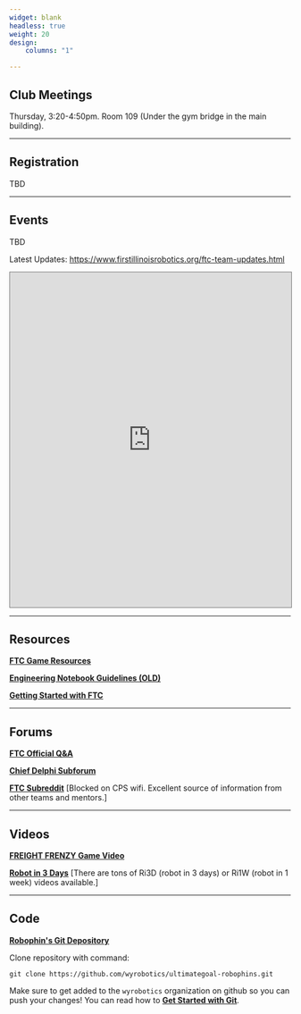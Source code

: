 ```yaml
---
widget: blank
headless: true
weight: 20
design:
    columns: "1"

---
```


## Club Meetings

Thursday, 3:20-4:50pm. Room 109 (Under the gym bridge in the main building).

-----

## Registration

TBD

-----
## Events

TBD

Latest Updates: https://www.firstillinoisrobotics.org/ftc-team-updates.html

<iframe src="https://calendar.google.com/calendar/embed?height=600&wkst=1&bgcolor=%23F09300&ctz=America%2FChicago&title=Robotics%20Team&src=Y3BzLmVkdV9jbGFzc3Jvb205MGYzMGJjYkBncm91cC5jYWxlbmRhci5nb29nbGUuY29t&color=%233F51B5" style="border:solid 1px #777" width="100%" height="600" frameborder="0" scrolling="no"></iframe>


-----
## Resources

[**FTC Game Resources**](https://www.firstinspires.org/resource-library/ftc/game-and-season-info)

[**Engineering Notebook Guidelines (OLD)**](https://www.firstinspires.org/sites/default/files/uploads/resource_library/ftc/engineering-notebook-guidelines.pdf)

[**Getting Started with FTC**](https://gm0.org/en/latest/)


-----
## Forums

[**FTC Official Q&A**](https://ftc-qa.firstinspires.org/qa/)

[**Chief Delphi Subforum**](https://www.chiefdelphi.com/c/other/first-tech-challenge/60)

[**FTC Subreddit**](https://www.reddit.com/r/FTC/) \[Blocked on CPS wifi. Excellent source of information from other teams and mentors.\]

-----
## Videos

[**FREIGHT FRENZY Game Video**](https://www.youtube.com/watch?v=I6lX12idAf8&t=50s)


[**Robot in 3 Days**](https://www.youtube.com/user/robotin3days) \[There are tons of Ri3D (robot in 3 days) or Ri1W (robot in 1 week) videos available.\]

-----
## Code

[**Robophin's Git Depository**](https://github.com/wyrobotics/ultimategoal-robophins)

Clone repository with command:

```git clone https://github.com/wyrobotics/ultimategoal-robophins.git```

Make sure to get added to the `wyrobotics` organization on github so you can push your changes! You can read how to [**Get Started with Git**](https://opensource.com/article/18/1/step-step-guide-git).